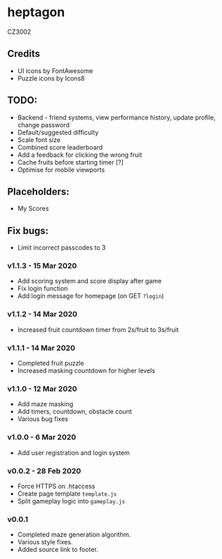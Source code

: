 # heptagon
CZ3002

## Credits
- UI icons by FontAwesome
- Puzzle icons by Icons8

## TODO: 
- Backend - friend systems, view performance history, update profile, change password
- Default/suggested difficulty
- Scale font size 
- Combined score leaderboard
- Add a feedback for clicking the wrong fruit
- Cache fruits before starting timer [?]
- Optimise for mobile viewports

## Placeholders: 
- My Scores

## Fix bugs: 
- Limit incorrect passcodes to 3

### v1.1.3 - 15 Mar 2020
- Add scoring system and score display after game
- Fix login function
- Add login message for homepage (on GET `?login`)

### v1.1.2 - 14 Mar 2020
- Increased fruit countdown timer from 2s/fruit to 3s/fruit

### v1.1.1 - 14 Mar 2020
- Completed fruit puzzle
- Increased masking countdown for higher levels

### v1.1.0 - 12 Mar 2020
- Add maze masking
- Add timers, countdown, obstacle count
- Various bug fixes

### v1.0.0 - 6 Mar 2020
- Add user registration and login system

### v0.0.2 - 28 Feb 2020
- Force HTTPS on .htaccess
- Create page template `template.js` 
- Split gameplay logic into `gameplay.js`

### v0.0.1
- Completed maze generation algorithm. 
- Various style fixes. 
- Added source link to footer.